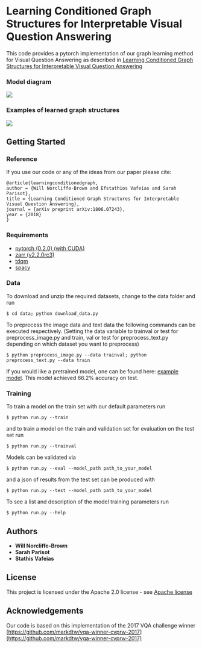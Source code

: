 # Learning Conditioned Graph Structures for Interpretable Visual Question Answering

This code provides a pytorch implementation of our graph learning method for Visual Question Answering as described in [Learning Conditioned Graph Structures for Interpretable Visual Question Answering](https://arxiv.org/abs/1806.07243)

### Model diagram
![](./figures/model.png)
### Examples of learned graph structures
![](./figures/examples.png)

## Getting Started

### Reference

If you use our code or any of the ideas from our paper please cite:
```
@article{learningconditionedgraph,
author = {Will Norcliffe-Brown and Efstathios Vafeias and Sarah Parisot},
title = {Learning Conditioned Graph Structures for Interpretable Visual Question Answering},
journal = {arXiv preprint arXiv:1806.07243},
year = {2018}
}
```

### Requirements

 - [pytorch (0.2.0) (with CUDA)](https://pytorch.org/)
 - [zarr (v2.2.0rc3)](https://github.com/zarr-developers/zarr)
 - [tdqm](https://github.com/tqdm/tqdm)
 - [spacy](https://spacy.io/usage/)

### Data

To download and unzip the required datasets, change to the data folder and run 
 ```
 $ cd data; python download_data.py
 ```

To preprocess the image data and text data the following commands can be executed respectively. (Setting the data variable to trainval or test for preprocess_image.py and train, val or test for preprocess_text.py depending on which dataset you want to preprocess)
```
$ python preprocess_image.py --data trainval; python preprocess_text.py --data train
```
If you would like a pretrained model, one can be found here: [example model](https://drive.google.com/open?id=1HqZ6L-pl0AnFyScloFk-ITI6CuPwEMKk). This model achieved 66.2% accuracy on test.


### Training

To train a model on the train set with our default parameters run
```
$ python run.py --train
```
and to train a model on the train and validation set for evaluation on the test set run
```
$ python run.py --trainval
```
Models can be validated via
 ```
$ python run.py --eval --model_path path_to_your_model
```
and a json of results from the test set can be produced with
 ```
$ python run.py --test --model_path path_to_your_model
```
To see a list and description of the model training parameters run
```
$ python run.py --help
```

## Authors

* **Will Norcliffe-Brown**
* **Sarah Parisot**
* **Stathis Vafeias** 


## License

This project is licensed under the Apache 2.0 license - see [Apache license](license.txt)

## Acknowledgements

Our code is based on this implementation of the 2017 VQA challenge winner [https://github.com/markdtw/vqa-winner-cvprw-2017](https://github.com/markdtw/vqa-winner-cvprw-2017)
